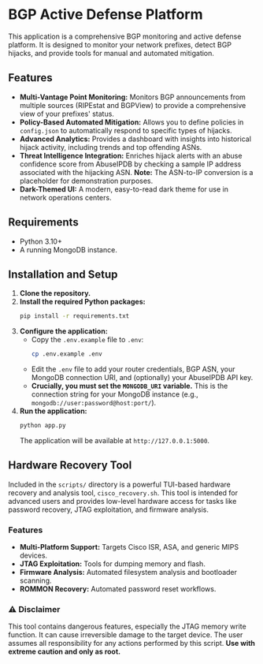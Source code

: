 # BGP Active Defense Platform

This application is a comprehensive BGP monitoring and active defense platform. It is designed to monitor your network prefixes, detect BGP hijacks, and provide tools for manual and automated mitigation.

## Features

*   **Multi-Vantage Point Monitoring:** Monitors BGP announcements from multiple sources (RIPEstat and BGPView) to provide a comprehensive view of your prefixes' status.
*   **Policy-Based Automated Mitigation:** Allows you to define policies in `config.json` to automatically respond to specific types of hijacks.
*   **Advanced Analytics:** Provides a dashboard with insights into historical hijack activity, including trends and top offending ASNs.
*   **Threat Intelligence Integration:** Enriches hijack alerts with an abuse confidence score from AbuseIPDB by checking a sample IP address associated with the hijacking ASN. **Note:** The ASN-to-IP conversion is a placeholder for demonstration purposes.
*   **Dark-Themed UI:** A modern, easy-to-read dark theme for use in network operations centers.

## Requirements

*   Python 3.10+
*   A running MongoDB instance.

## Installation and Setup

1.  **Clone the repository.**
2.  **Install the required Python packages:**
    ```bash
    pip install -r requirements.txt
    ```
3.  **Configure the application:**
    *   Copy the `.env.example` file to `.env`:
        ```bash
        cp .env.example .env
        ```
    *   Edit the `.env` file to add your router credentials, BGP ASN, your MongoDB connection URI, and (optionally) your AbuseIPDB API key.
    *   **Crucially, you must set the `MONGODB_URI` variable.** This is the connection string for your MongoDB instance (e.g., `mongodb://user:password@host:port/`).
4.  **Run the application:**
    ```bash
    python app.py
    ```
    The application will be available at `http://127.0.0.1:5000`.

## Hardware Recovery Tool

Included in the `scripts/` directory is a powerful TUI-based hardware recovery and analysis tool, `cisco_recovery.sh`. This tool is intended for advanced users and provides low-level hardware access for tasks like password recovery, JTAG exploitation, and firmware analysis.

### Features

*   **Multi-Platform Support:** Targets Cisco ISR, ASA, and generic MIPS devices.
*   **JTAG Exploitation:** Tools for dumping memory and flash.
*   **Firmware Analysis:** Automated filesystem analysis and bootloader scanning.
*   **ROMMON Recovery:** Automated password reset workflows.

### ⚠️ Disclaimer

This tool contains dangerous features, especially the JTAG memory write function. It can cause irreversible damage to the target device. The user assumes all responsibility for any actions performed by this script. **Use with extreme caution and only as root.**